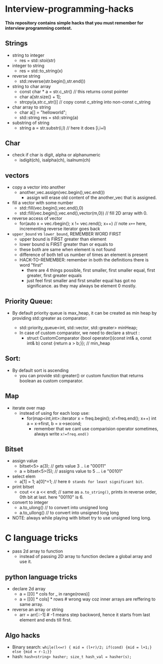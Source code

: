 # Interview-programming-hacks
#### This repository contains simple hacks that you must remember for interview programming contest.

## Strings
  - string to integer
    - res = std::stoi(str)
  - integer to string
    - res = std::to_string(x)
  - reverse string
    - std::reverse(str.begin(),str.end())
  - string to char array
    - const char * a = str.c_str()  // this returns const pointer
    - char a[str.size() + 1];
    - strcpy(a,str.c_str()] // copy const c_string into non-const c_string
  - char array to string
    - char a[] = "helloworld";
    - std::string res = std::string(a)
  - substring of string
    - string a = str.substr(i,l) // here it does [i,i+l)
    
## Char
  - check if char is digit, alpha or alphanumeric
    - isdigit(ch), isalpha(ch), isalnum(ch)
    
## vectors
  - copy a vector into another
    - another_vec.assign(vec.begin(),vec.end())
      - assign will erase old content of the another_vec that is assigned.
  - fill a vector with some number
    - std::fill(vec.begin(),vec.end(),0)
    - std::fill(vec.begin(),vec.end(),vector<int>(m,0)) // fill 2D array with 0.
  - reverse access of vector
    - for(auto x = vec.rbegin(); x != vec.rend(); x++) // note `x++` here, incrementing reverse iterator goes back
  - `upper_bound` vs `lower_bound`, REMEMBER WORD FIRST
    - upper bound is FIRST greater than element
    - lower bound is FIRST greater than or equals to
    - these both are same when element is not found
    - difference of both tell us number of times an element is present
    - HACK-TO-REMEMBER: remember in both the definitions there is word "first"
      - there are 4 things possible, first smaller, first smaller equal, first greater, first greater equals
      - just feel first smaller and first smaller equal has got no significance. as they may always be element 0 mostly.

## Priority Queue:
  - By default priority queue is max_heap, it can be created as min heap by providing std::greater<T> as comparator:
    - std::priority_queue<int, std::vector<int>, std::greater<int>> minHeap;
    - In case of custom comparator, we need to declare a struct :
      - struct CustomComparator {bool operator()(const int& a, const int& b) const {return a > b;}};  // min_heap
      

## Sort:
  - By default sort is ascending
    - you can provide std::greater<T>() or custom function that returns boolean as custom comparator.
    
## Map
  - iterate over map
    - instead of using for each loop use:
      - for(map<int,int>::iterator x = freq.begin(); x!=freq.end(); x++) int a = x->first, b = x->second;
        - remember that we cant use comparision operator sometimes, always write `x!=freq.end()`
        
## Bitset
  - assign value
    - bitset<5> a(3); // gets value 3 .. i.e "00011"
    - a = bitset<5>(5); // assigns value to 5 ... i.e "00101"
  - select elem
    - a[1] = 1; a[0]^=1; // here `0 stands for least significant bit`.
  - print bitset
    - cout << a << endl; // same as `a.to_string()`, prints in reverse order, 0th bit at last. here "00110" is 6.
  - convert to integer
    - a.to_ulong() // to convert into unsigned long
    - a.to_ullong() // to convert into unsigned long long
  - NOTE: always while playing with bitset try to use unsigned long long.


# C language tricks
  - pass 2d array to function
    - instead of passing 2D array to function declare a global array and use it.
 
## python language tricks
  - declare 2d array
    - a = [[0] * cols for _ in range(rows)]
    - a = [[0] * cols] * rows     # wrong way coz inner arrays are reffering to same array.
  - reverse an array or string
    - arr = arr[::-1]  # -1 means step backword, hence it starts from last element and ends till first.  

## Algo hacks
  - Binary search: `while(l<=r) { mid = (l+r)/2; if(cond) {mid = l+1;} else {mid = r-1;}}`
  - hash: `hash<string> hasher; size_t hash_val = hasher(s);`
